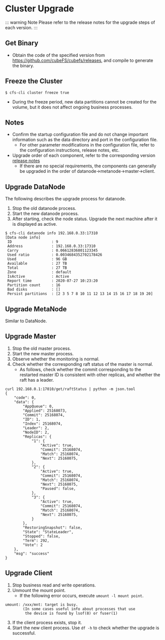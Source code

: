 # Cluster Upgrade

::: warning Note
Please refer to the release notes for the upgrade steps of each version.
:::

## Get Binary
+ Obtain the code of the specified version from https://github.com/cubeFS/cubefs/releases, and compile to generate the binary.

## Freeze the Cluster

```
$ cfs-cli cluster freeze true
```
+ During the freeze period, new data partitions cannot be created for the volume, but it does not affect ongoing business processes.
## Notes
- Confirm the startup configuration file and do not change important information such as the data directory and port in the configuration file.
    - For other parameter modifications in the configuration file, refer to the configuration instructions, release notes, etc.
- Upgrade order of each component, refer to the corresponding version [release notes](https://github.com/cubefs/cubefs/releases)
    - If there are no special requirements, the components can generally be upgraded in the order of datanode->metanode->master->client.

## Upgrade DataNode
The following describes the upgrade process for datanode.
1. Stop the old datanode process.
2. Start the new datanode process.
3. After starting, check the node status. Upgrade the next machine after it is displayed as active.
```
$ cfs-cli datanode info 192.168.0.33:17310
[Data node info]
 ID                  : 9
 Address             : 192.168.0.33:17310
 Carry               : 0.06612836801123345
 Used ratio          : 0.0034684352702178426
 Used                : 96 GB
 Available           : 27 TB
 Total               : 27 TB
 Zone                : default
 IsActive            : Active
 Report time         : 2020-07-27 10:23:20
 Partition count     : 16
 Bad disks           : []
 Persist partitions  : [2 3 5 7 8 10 11 12 13 14 15 16 17 18 19 20]
```

## Upgrade MetaNode

Similar to DataNode.

## Upgrade Master

1. Stop the old master process.
2. Start the new master process.
3. Observe whether the monitoring is normal.
4. Check whether the corresponding raft status of the master is normal.
    - As follows, check whether the commit corresponding to the restarted master ID is consistent with other replicas, and whether the raft has a leader.
```shell
curl 192.168.0.1:17010/get/raftStatus | python -m json.tool
{
    "code": 0,
    "data": {
        "AppQueue": 0,
        "Applied": 25168073,
        "Commit": 25168074,
        "ID": 1,
        "Index": 25168074,
        "Leader": 2,
        "NodeID": 2,
        "Replicas": {
            "1": {
                "Active": true,
                "Commit": 25168074,
                "Match": 25168074,
                "Next": 25168075,
            },
            "2": {
                "Active": true,
                "Commit": 25168074,
                "Match": 25168074,
                "Next": 25168075,
                "Paused": false,
            },
            "3": {
                "Active": true,
                "Commit": 25168074,
                "Match": 25168074,
                "Next": 25168075,
            }
        },
        "RestoringSnapshot": false,
        "State": "StateLeader",
        "Stopped": false,
        "Term": 292,
        "Vote": 2
    },
    "msg": "success"
}
```
## Upgrade Client

1. Stop business read and write operations.
2. Unmount the mount point.
    - If the following error occurs, execute `umount -l mount point`.
```
umount: /xxx/mnt: target is busy.
        (In some cases useful info about processes that use
         the device is found by lsof(8) or fuser(1)
```
3. If the client process exists, stop it.
4. Start the new client process. Use `df -h` to check whether the upgrade is successful.
